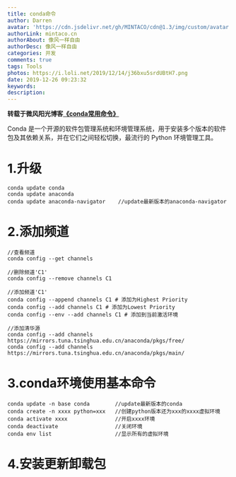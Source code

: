```yaml
---
title: conda命令
author: Darren
avatar: 'https://cdn.jsdelivr.net/gh/MINTACO/cdn@1.3/img/custom/avatar.jpg'
authorLink: mintaco.cn
authorAbout: 像风一样自由
authorDesc: 像风一样自由
categories: 开发
comments: true
tags: Tools
photos: https://i.loli.net/2019/12/14/j36bxu5srdUBtH7.png
date: 2019-12-26 09:23:32
keywords:
description:
---
```


**转载于微风阳光博客[《conda常用命令》](https://www.cnblogs.com/cqliu/p/11199771.html)**

Conda 是一个开源的软件包管理系统和环境管理系统，用于安装多个版本的软件包及其依赖关系，并在它们之间轻松切换，最流行的 Python 环境管理工具。
# 1.升级
```
conda update conda
conda update anaconda
conda update anaconda-navigator    //update最新版本的anaconda-navigator   
```
# 2.添加频道
```
//查看频道
conda config --get channels

//删除频道'C1'
conda config --remove channels C1

//添加频道'C1'
conda config --append channels C1 # 添加为Highest Priority
conda config --add channels C1 # 添加为Lowest Priority
conda config --env --add channels C1 # 添加到当前激活环境

//添加清华源
conda config --add channels https://mirrors.tuna.tsinghua.edu.cn/anaconda/pkgs/free/
conda config --add channels https://mirrors.tuna.tsinghua.edu.cn/anaconda/pkgs/main/
```

# 3.conda环境使用基本命令
```
conda update -n base conda        //update最新版本的conda
conda create -n xxxx python=xxx   //创建python版本还为xxx的xxxx虚拟环境
conda activate xxxx               //开启xxxx环境
conda deactivate                  //关闭环境
conda env list                    //显示所有的虚拟环境
```
# 4.安装更新卸载包
